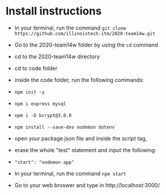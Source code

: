 # Install instructions

- In your terminal, run the command `git clone https://github.com/illinoistech-itm/2020-team14w.git`
- Go to the 2020-team14w folder by using the `cd` command
 - cd to the 2020-team14w directory
  - cd to code folder
- inside the code folder, run the following commands:
- `npm init -y`
- `npm i express mysql`
- `npm i -D bcrypt@3.0.0`
- `npm install --save-dev nodemon dotenv` 

- open your package.json file and inside the script tag,
- erase the whole "test" statement and input the following:
- `"start": "nodemon app"`

- In your terminal, run the command `npm start`
- Go to your web broswer and type in http://localhost:3000/
